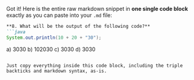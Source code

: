 Got it! Here is the entire raw markdown snippet in **one single code block** exactly as you can paste into your `.md` file:

````markdown
**8. What will be the output of the following code?**  
```java
System.out.println(10 + 20 + "30");
````

a) 3030
b) 102030
c) 3030
d) 3030

```

Just copy everything inside this code block, including the triple backticks and markdown syntax, as-is.
```


